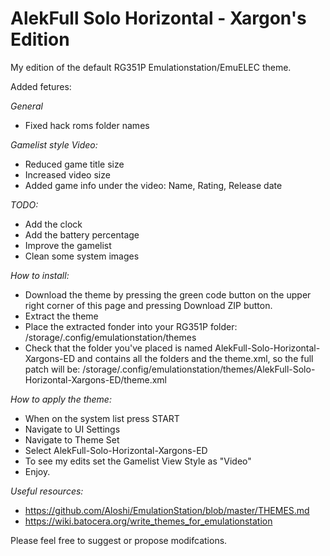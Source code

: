 # AlekFull Solo Horizontal - Xargon's Edition
My edition of the default RG351P Emulationstation/EmuELEC theme.

Added fetures:

*General*
- Fixed hack roms folder names

*Gamelist style Video:*
- Reduced game title size
- Increased video size
- Added game info under the video: Name, Rating, Release date

*TODO:*
- Add the clock
- Add the battery percentage
- Improve the gamelist
- Clean some system images

*How to install:*
- Download the theme by pressing the green code button on the upper right corner of this page and pressing Download ZIP button.
- Extract the theme
- Place the extracted fonder into your RG351P folder: /storage/.config/emulationstation/themes
- Check that the folder you've placed is named AlekFull-Solo-Horizontal-Xargons-ED and contains all the folders and the theme.xml, so the full patch will be: /storage/.config/emulationstation/themes/AlekFull-Solo-Horizontal-Xargons-ED/theme.xml

*How to apply the theme:*
- When on the system list press START
- Navigate to UI Settings
- Navigate to Theme Set
- Select AlekFull-Solo-Horizontal-Xargons-ED
- To see my edits set the Gamelist View Style as "Video"
- Enjoy.

*Useful resources:*
- https://github.com/Aloshi/EmulationStation/blob/master/THEMES.md
- https://wiki.batocera.org/write_themes_for_emulationstation

Please feel free to suggest or propose modifcations.

